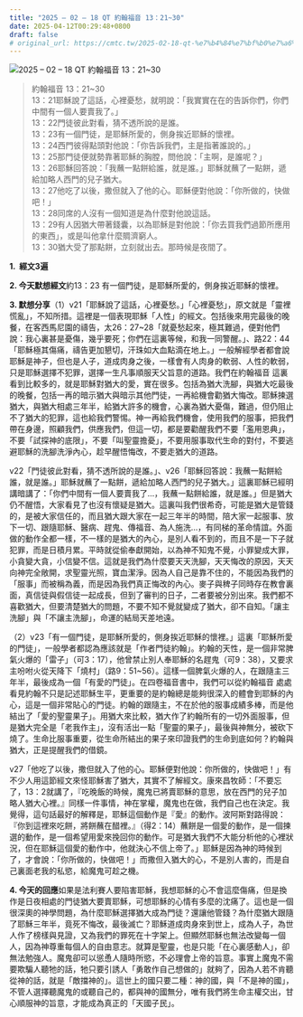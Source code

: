 ```yaml
---
title: "2025 – 02 – 18 QT 約翰福音 13：21~30"
date: 2025-04-12T00:29:48+0800
draft: false
# original_url: https://cmtc.tw/2025-02-18-qt-%e7%b4%84%e7%bf%b0%e7%a6%8f%e9%9f%b3-13%ef%bc%9a2130
---
```


![2025 – 02 – 18 QT 約翰福音 13：21~30](/images/qt.jpg  "2025 – 02 – 18 QT 約翰福音 13：21~30")

> 約翰福音 13：21~30  
> 13：21耶穌說了這話，心裡憂愁，就明說：「我實實在在的告訴你們，你們中間有一個人要賣我了。」  
> 13：22門徒彼此對看，猜不透所說的是誰。  
> 13：23有一個門徒，是耶穌所愛的，側身挨近耶穌的懷裡。  
> 13：24西門彼得點頭對他說：「你告訴我們，主是指著誰說的。」  
> 13：25那門徒便就勢靠著耶穌的胸膛，問他說：「主啊，是誰呢？」  
> 13：26耶穌回答說：「我蘸一點餅給誰，就是誰。」耶穌就蘸了一點餅，遞給加略人西門的兒子猶大。  
> 13：27他吃了以後，撒但就入了他的心。耶穌便對他說：「你所做的，快做吧！」  
> 13：28同席的人沒有一個知道是為什麼對他說這話。  
> 13：29有人因猶大帶著錢囊，以為耶穌是對他說：「你去買我們過節所應用的東西」，或是叫他拿什麼賙濟窮人。  
> 13：30猶大受了那點餅，立刻就出去。那時候是夜間了。

**1.  經文3遍**

**2. 今天默想經文**約13：23 有一個門徒，是耶穌所愛的，側身挨近耶穌的懷裡。

**3. 默想分享**（1）v21「耶穌說了這話，心裡憂愁。」「心裡憂愁」，原文就是「靈裡慌亂」，不知所措。這裡是一個表現耶穌「人性」的經文。包括後來用完最後的晚餐，在客西馬尼園的禱告，太26：27~28「就憂愁起來，極其難過，便對他們說：我心裏甚是憂傷，幾乎要死；你們在這裏等候，和我一同警醒。」、路22：44「耶穌極其傷痛，禱告更加懇切，汗珠如大血點滴在地上。」一般解經學者都會說耶穌是神子，但也是人子，道成肉身之後，一樣會有人肉身的軟弱、人性的軟弱，只是耶穌選擇不犯罪，選擇一生凡事順服天父旨意的道路。我們在約翰福音 這裏看到比較多的，就是耶穌對猶大的愛，實在很多。包括為猶大洗腳，與猶大吃最後的晚餐，包括一再的暗示猶大與暗示其他門徒，一再給機會勸猶大悔改。耶穌揀選猶大，與猶大相處三年半，給猶大許多的機會，心裏為猶大憂傷，難過，但仍阻止不了猶大的犯罪，這也給我們警惕。神一再給我們機會，使用我們的服事，把我們帶在身邊，照顧我們，供應我們，但這一切，都是要勸醒我們不要「濫用恩典」，不要「試探神的底限」，不要「叫聖靈擔憂」，不要用服事取代生命的對付，不要逃避耶穌的洗腳洗淨內心，趁早醒悟悔改，不要走猶大的道路。

v22「門徒彼此對看，猜不透所說的是誰。」、v26「耶穌回答說：我蘸一點餅給誰，就是誰。」耶穌就蘸了一點餅，遞給加略人西門的兒子猶大。」這裏耶穌已經明講暗講了：「你們中間有一個人要賣我了…，我蘸一點餅給誰，就是誰。」但是猶大仍不醒悟，大家看見了也沒有懷疑是猶大。這裏叫我們很希奇，可能是猶大是管錢的，是被大家信任的，而且猶大跟大家在一起三年半的時間，陪大家一起服事、放下一切、跟隨耶穌、醫病、趕鬼、傳福音、為人施洗…，有同梯的革命情誼。外面做的動作全都一樣，不一樣的是猶大的內心，是別人看不到的，而且不是一下子就犯罪，而是日積月累。平時就從偷奉獻開始，以為神不知鬼不覺，小罪變成大罪，小貪變大貪，小信變不信。這就是我們為什麼要天天洗腳，天天悔改的原因，天天向神完全敞開，求聖靈光照，寶血潔淨。因為人自己是靠不住的，不能因為我們的「服事」而被稱為義，而是因為我們真正悔改的內心。麥子與稗子同時存在教會裏面，真信徒與假信徒一起成長，但到了審判的日子，二者要被分別出來。我們都不喜歡猶大，但要清楚猶大的問題，不要不知不覺就變成了猶大，卻不自知。「讓主洗腳」與「不讓主洗腳」，命運的結局天差地遠。

（2）v23「有一個門徒，是耶穌所愛的，側身挨近耶穌的懷裡。」這裏「耶穌所愛的門徒」，一般學者都認為應該就是「作者門徒約翰」。約翰的天性，是一個非常脾氣火爆的「雷子」（可3：17），他曾禁止別人奉耶穌的名趕鬼（可9：38），又要求主吩咐火從天降下「燒村」（路9：51~56）。這樣一個脾氣火爆的人，在跟隨主三年半，最後成為一個「有愛的門徒」。在四卷福音書中，我們可以從約翰福音 處處看見約翰不只是記述耶穌生平，更重要的是約翰總是能夠很深入的體會到耶穌的內心，這是一個非常貼心的門徒。約翰的跟隨主，不在於他的服事成績多棒，而是他結出了「愛的聖靈果子」。用猶大來比較，猶大作了約翰所有的一切外面服事，但是猶大完全是「老我作主」，沒有活出一點「聖靈的果子」，最後與神無分，被砍下燒了。生命比服事重要，從生命所結出的果子來印證我們的生命到底如何？約翰與猶大，正是提醒我們的借鏡。

v27「他吃了以後，撒但就入了他的心。耶穌便對他說：你所做的，快做吧！」有不少人用這節經文來怪耶穌害了猶大，其實不了解經文。康來昌牧師：「不要忘了，13：2就講了，『吃晚飯的時候，魔鬼已將賣耶穌的意思，放在西門的兒子加略人猶大心裡。』同樣一件事情，神在掌權，魔鬼也在做，我們自己也在決定。我覺得，這句話最好的解釋是，耶穌這個動作是『愛』的動作。波阿斯對路得說：『你到這裡來吃餅，將餅蘸在醋裡。』（得2：14）蘸餅是一個愛的動作，是一個揀選的動作，是一個希望用愛來挽回你的動作。可是猶大我們不大能分析他的心裡狀況，但在耶穌這個愛的動作中，他就決心不信上帝了。」耶穌是因為神的時候到了，才會說：「你所做的，快做吧！」而撒但入猶大的心，不是別人害的，而是自己裏面老我的私慾，給魔鬼可趁之機。

**4. 今天的回應**如果是法利賽人要陷害耶穌，我想耶穌的心不會這麼傷痛，但是換作是日夜相處的門徒猶大要賣耶穌，可想耶穌的心情有多麼的沈痛了。這也是一個很深奧的神學問題，為什麼耶穌選擇猶大成為門徒？還讓他管錢？為什麼猶大跟隨了耶穌三年半，竟死不悔改，最後滅亡？耶穌道成肉身來到世上，成為人子，為世人作了榜樣與見證，又為我們的罪死在十字架上。但顯然耶穌也無法改變每一個人，因為神尊重每個人的自由意志。就算是聖靈，也是只能「在心裏感動人」，卻無法勉強人。魔鬼卻可以慫恿人隨時所慾，不必理會上帝的旨意。事實上魔鬼不需要欺騙人聽牠的話，牠只要引誘人「勇敢作自己想做的」就夠了，因為人若不肯聽從神的話，就是「敵擋神的」。這世上的國只要二種：神的國，與「不是神的國」，不管人選擇聽魔鬼的或聽自己的，都與神的國無分，唯有我們將生命主權交出，甘心順服神的旨意，才能成為真正的「天國子民」。